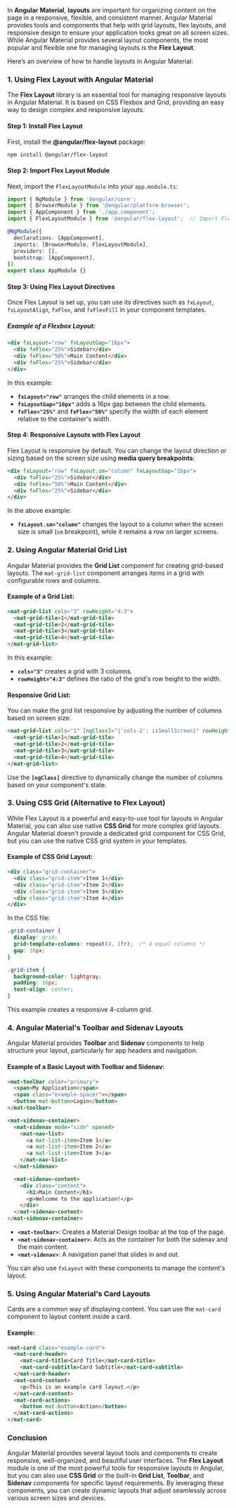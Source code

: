 In **Angular Material**, **layouts** are important for organizing content on the page in a responsive, flexible, and consistent manner. Angular Material provides tools and components that help with grid layouts, flex layouts, and responsive design to ensure your application looks great on all screen sizes. While Angular Material provides several layout components, the most popular and flexible one for managing layouts is the **Flex Layout**.

Here’s an overview of how to handle layouts in Angular Material:

### 1. **Using Flex Layout with Angular Material**

The **Flex Layout** library is an essential tool for managing responsive layouts in Angular Material. It is based on CSS Flexbox and Grid, providing an easy way to design complex and responsive layouts.

#### Step 1: Install Flex Layout
First, install the **@angular/flex-layout** package:

```bash
npm install @angular/flex-layout
```

#### Step 2: Import Flex Layout Module
Next, import the `FlexLayoutModule` into your `app.module.ts`:

```typescript
import { NgModule } from '@angular/core';
import { BrowserModule } from '@angular/platform-browser';
import { AppComponent } from './app.component';
import { FlexLayoutModule } from '@angular/flex-layout';  // Import FlexLayoutModule

@NgModule({
  declarations: [AppComponent],
  imports: [BrowserModule, FlexLayoutModule],
  providers: [],
  bootstrap: [AppComponent],
})
export class AppModule {}
```

#### Step 3: Using Flex Layout Directives
Once Flex Layout is set up, you can use its directives such as `fxLayout`, `fxLayoutAlign`, `fxFlex`, and `fxFlexFill` in your component templates.

##### Example of a Flexbox Layout:
```html
<div fxLayout="row" fxLayoutGap="16px">
  <div fxFlex="25%">Sidebar</div>
  <div fxFlex="50%">Main Content</div>
  <div fxFlex="25%">Sidebar</div>
</div>
```

In this example:
- **`fxLayout="row"`** arranges the child elements in a row.
- **`fxLayoutGap="16px"`** adds a 16px gap between the child elements.
- **`fxFlex="25%"`** and **`fxFlex="50%"`** specify the width of each element relative to the container's width.

#### Step 4: Responsive Layouts with Flex Layout
Flex Layout is responsive by default. You can change the layout direction or sizing based on the screen size using **media query breakpoints**:

```html
<div fxLayout="row" fxLayout.sm="column" fxLayoutGap="16px">
  <div fxFlex="25%">Sidebar</div>
  <div fxFlex="50%">Main Content</div>
  <div fxFlex="25%">Sidebar</div>
</div>
```

In the above example:
- **`fxLayout.sm="column"`** changes the layout to a column when the screen size is small (`sm` breakpoint), while it remains a row on larger screens.

### 2. **Using Angular Material Grid List**

Angular Material provides the **Grid List** component for creating grid-based layouts. The `mat-grid-list` component arranges items in a grid with configurable rows and columns.

#### Example of a Grid List:
```html
<mat-grid-list cols="3" rowHeight="4:3">
  <mat-grid-tile>1</mat-grid-tile>
  <mat-grid-tile>2</mat-grid-tile>
  <mat-grid-tile>3</mat-grid-tile>
  <mat-grid-tile>4</mat-grid-tile>
</mat-grid-list>
```

In this example:
- **`cols="3"`** creates a grid with 3 columns.
- **`rowHeight="4:3"`** defines the ratio of the grid's row height to the width.

#### Responsive Grid List:
You can make the grid list responsive by adjusting the number of columns based on screen size:

```html
<mat-grid-list cols="1" [ngClass]="{'cols-2': isSmallScreen}" rowHeight="4:3">
  <mat-grid-tile>1</mat-grid-tile>
  <mat-grid-tile>2</mat-grid-tile>
  <mat-grid-tile>3</mat-grid-tile>
  <mat-grid-tile>4</mat-grid-tile>
</mat-grid-list>
```

Use the **`[ngClass]`** directive to dynamically change the number of columns based on your component's state.

### 3. **Using CSS Grid (Alternative to Flex Layout)**
While Flex Layout is a powerful and easy-to-use tool for layouts in Angular Material, you can also use native **CSS Grid** for more complex grid layouts. Angular Material doesn't provide a dedicated grid component for CSS Grid, but you can use the native CSS grid system in your templates.

#### Example of CSS Grid Layout:
```html
<div class="grid-container">
  <div class="grid-item">Item 1</div>
  <div class="grid-item">Item 2</div>
  <div class="grid-item">Item 3</div>
  <div class="grid-item">Item 4</div>
</div>
```

In the CSS file:
```css
.grid-container {
  display: grid;
  grid-template-columns: repeat(4, 1fr);  /* 4 equal columns */
  gap: 16px;
}

.grid-item {
  background-color: lightgray;
  padding: 16px;
  text-align: center;
}
```

This example creates a responsive 4-column grid.

### 4. **Angular Material's Toolbar and Sidenav Layouts**

Angular Material provides **Toolbar** and **Sidenav** components to help structure your layout, particularly for app headers and navigation.

#### Example of a Basic Layout with Toolbar and Sidenav:
```html
<mat-toolbar color="primary">
  <span>My Application</span>
  <span class="example-spacer"></span>
  <button mat-button>Login</button>
</mat-toolbar>

<mat-sidenav-container>
  <mat-sidenav mode="side" opened>
    <mat-nav-list>
      <a mat-list-item>Item 1</a>
      <a mat-list-item>Item 2</a>
      <a mat-list-item>Item 3</a>
    </mat-nav-list>
  </mat-sidenav>

  <mat-sidenav-content>
    <div class="content">
      <h1>Main Content</h1>
      <p>Welcome to the application!</p>
    </div>
  </mat-sidenav-content>
</mat-sidenav-container>
```

- **`<mat-toolbar>`**: Creates a Material Design toolbar at the top of the page.
- **`<mat-sidenav-container>`**: Acts as the container for both the sidenav and the main content.
- **`<mat-sidenav>`**: A navigation panel that slides in and out.

You can also use `fxLayout` with these components to manage the content's layout.

### 5. **Using Angular Material's Card Layouts**

Cards are a common way of displaying content. You can use the `mat-card` component to layout content inside a card.

#### Example:
```html
<mat-card class="example-card">
  <mat-card-header>
    <mat-card-title>Card Title</mat-card-title>
    <mat-card-subtitle>Card Subtitle</mat-card-subtitle>
  </mat-card-header>
  <mat-card-content>
    <p>This is an example card layout.</p>
  </mat-card-content>
  <mat-card-actions>
    <button mat-button>Action</button>
  </mat-card-actions>
</mat-card>
```

### Conclusion

Angular Material provides several layout tools and components to create responsive, well-organized, and beautiful user interfaces. The **Flex Layout** module is one of the most powerful tools for responsive layouts in Angular, but you can also use **CSS Grid** or the built-in **Grid List**, **Toolbar**, and **Sidenav** components for specific layout requirements. By leveraging these components, you can create dynamic layouts that adjust seamlessly across various screen sizes and devices.
